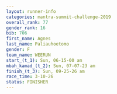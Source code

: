 ```yaml
---
layout: runner-info 
categories: mantra-summit-challenge-2019 
overall_rank: 77
gender_rank: 16
bib: 706
first_name: Agnes
last_name: Paliauhoetomo
gender: F
team_name: WEERUN
start_(t_1): Sun, 06-15-00 am
mbah_kamad_(t_2): Sun, 07-07-23 am
finish_(t_3): Sun, 09-25-26 am
race_time: 3-10-26
status: FINISHER
---
```

